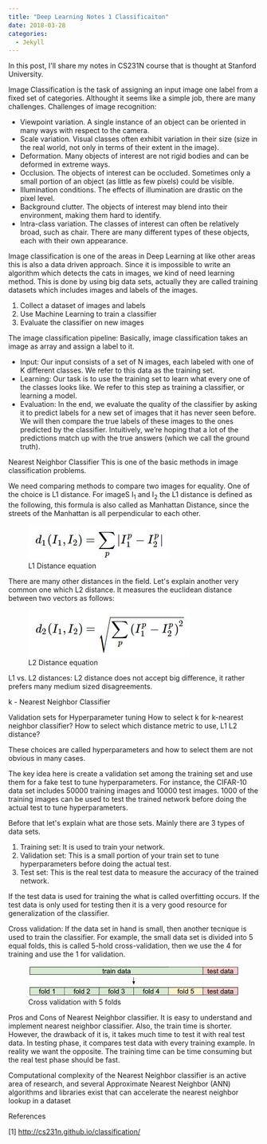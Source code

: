 ```yaml
---
title: "Deep Learning Notes 1 Classificaiton"
date: 2018-03-28
categories: 
  - Jekyll
---
```


In this post, I'll share my notes in CS231N course that is thought at Stanford University. 

Image Classification is the task of assigning an input image one label from a fixed set of categories. Althought it seems
like a simple job, there are many challenges. Challenges of image recognition:

- Viewpoint variation. A single instance of an object can be oriented in many ways with respect to the camera.
- Scale variation. Visual classes often exhibit variation in their size (size in the real world, not only in terms of their extent in the image).
- Deformation. Many objects of interest are not rigid bodies and can be deformed in extreme ways.
- Occlusion. The objects of interest can be occluded. Sometimes only a small portion of an object (as little as few pixels) could be visible.
- Illumination conditions. The effects of illumination are drastic on the pixel level.
- Background clutter. The objects of interest may blend into their environment, making them hard to identify.
- Intra-class variation. The classes of interest can often be relatively broad, such as chair. There are many different types of these objects, each with their own appearance.

Image classification is one of the areas in Deep Learning at like other areas this is also a data driven approach. Since 
it is impossible to write an algorithm which detects the cats in images, we kind of need learning method. This is done by
using big data sets, actually they are called training datasets which includes images and labels of the images.

1. Collect a dataset of images and labels
2. Use Machine Learning to train a classifier
3. Evaluate the classifier on new images

The image classification pipeline:
Basically, image classification takes an image as array and assign a label to it. 

- Input: Our input consists of a set of N images, each labeled with one of K different classes. We refer to this data as the training set.
- Learning: Our task is to use the training set to learn what every one of the classes looks like. We refer to this step as training a classifier, or learning a model.
- Evaluation: In the end, we evaluate the quality of the classifier by asking it to predict labels for a new set of images that it has never seen before. We will then compare the true labels of these images to the ones predicted by the classifier. Intuitively, we’re hoping that a lot of the predictions match up with the true answers (which we call the ground truth).

Nearest Neighbor Classifier
This is one of the basic methods in image classification problems. 

We need comparing methods to compare two images for equality. One of the choice is L1 distance. For imageS I<sub>1</sub> and I<sub>2</sub> the L1 distance is defined as the following, this formula is also called as Manhattan Distance, since the streets of the Manhattan is all perpendicular to each other.

<figure>
    <a href="/assets/images/L1Distance.jpg"><img src="/assets/images/L1Distance.jpg"></a>
    <figcaption>L1 Distance equation</figcaption>
</figure>

There are many other distances in the field. Let's explain another very common one which L2 distance. It measures the euclidean distance between two vectors as follows:

<figure>
    <a href="/assets/images/L2Distance.jpg"><img src="/assets/images/L2Distance.jpg"></a>
    <figcaption>L2 Distance equation</figcaption>
</figure>

L1 vs. L2 distances:
L2 distance does not accept big difference, it rather prefers many medium sized disagreements. 

k - Nearest Neighbor Classifier


Validation sets for Hyperparameter tuning
How to select k for k-nearest neighbor classifier?
How to select which distance metric to use, L1 L2 distance?

These choices are called hyperparameters and how to select them are not obvious in many cases.

The key idea here is create a validation set among the training set and use them for a fake test to tune hyperparameters.
For instance, the CIFAR-10 data set includes 50000 training images and 10000 test images. 1000 of the training images can be used to test the trained network before doing the actual test to tune hyperparameters. 

Before that let's explain what are those sets. Mainly there are 3 types of data sets.

1. Training set: It is used to train your network.
2. Validation set: This is a small portion of your train set to tune hyperparameters before doing the actual test.
3. Test set: This is the real test data to measure the accuracy of the trained network.

If the test data is used for training the what is called overfitting occurs. If the test data is only used for testing then it is a very good resource for generalization of the classifier.  

Cross validation: If the data set in hand is small, then another tecnique is used to train the classifier. For example, the small data set is divided into 5 equal folds, this is called 5-hold cross-validation, then we use the 4 for training and use the 1 for validation. 

<figure>
    <a href="/assets/images/crossvalidation.jpeg"><img src="/assets/images/crossvalidation.jpeg"></a>
    <figcaption>Cross validation with 5 folds</figcaption>
</figure>

Pros and Cons of Nearest Neighbor classifier.
It is easy to understand and implement nearest neighbor classifier. Also, the train time is shorter. However, the drawback of it is, it takes much time to test it with real test data. In testing phase, it compares test data with every training example. In reality we want the opposite. The training time can be time consuming but the real test phase should be fast.

Computational complexity of the Nearest Neighbor classifier is an active area of research, and several Approximate Nearest Neighbor (ANN) algorithms and libraries exist that can accelerate the nearest neighbor lookup in a dataset 

References 

[1] http://cs231n.github.io/classification/